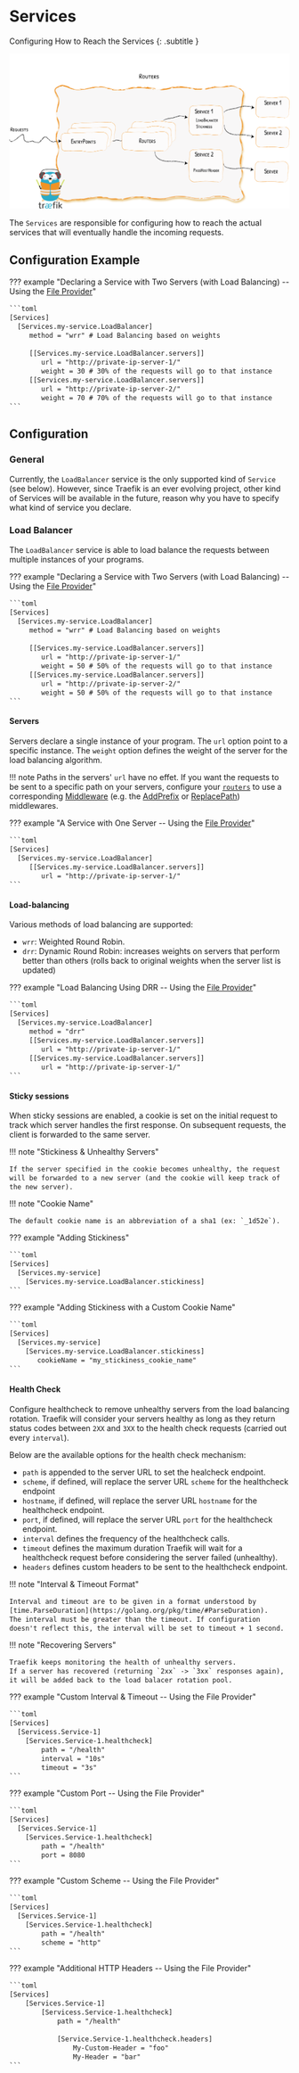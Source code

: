 # Services

Configuring How to Reach the Services
{: .subtitle }

![Services](../assets/img/services.png)

The `Services` are responsible for configuring how to reach the actual services that will eventually handle the incoming requests. 

## Configuration Example

??? example "Declaring a Service with Two Servers (with Load Balancing) -- Using the [File Provider](../providers/file.md)"

    ```toml
    [Services]
      [Services.my-service.LoadBalancer]
         method = "wrr" # Load Balancing based on weights
         
         [[Services.my-service.LoadBalancer.servers]]
            url = "http://private-ip-server-1/"
            weight = 30 # 30% of the requests will go to that instance
         [[Services.my-service.LoadBalancer.servers]]
            url = "http://private-ip-server-2/"
            weight = 70 # 70% of the requests will go to that instance         
    ```

## Configuration

### General

Currently, the `LoadBalancer` service is the only supported kind of `Service` (see below).
However, since Traefik is an ever evolving project, other kind of Services will be available in the future, reason why you have to specify what kind of service you declare. 

### Load Balancer

The `LoadBalancer` service is able to load balance the requests between multiple instances of your programs. 

??? example "Declaring a Service with Two Servers (with Load Balancing) -- Using the [File Provider](../providers/file.md)"

    ```toml
    [Services]
      [Services.my-service.LoadBalancer]
         method = "wrr" # Load Balancing based on weights
         
         [[Services.my-service.LoadBalancer.servers]]
            url = "http://private-ip-server-1/"
            weight = 50 # 50% of the requests will go to that instance
         [[Services.my-service.LoadBalancer.servers]]
            url = "http://private-ip-server-2/"
            weight = 50 # 50% of the requests will go to that instance         
    ```

#### Servers

Servers declare a single instance of your program.
The `url` option point to a specific instance. 
The `weight` option defines the weight of the server for the load balancing algorithm.

!!! note
    Paths in the servers' `url` have no effet. 
    If you want the requests to be sent to a specific path on your servers, configure your [`routers`](./routers.md) to use a corresponding [Middleware](../middlewares/overview.md) (e.g. the [AddPrefix](../middlewares/addprefix.md) or [ReplacePath](../middlewares/replacepath.md)) middlewares.
    
??? example "A Service with One Server -- Using the [File Provider](../providers/file.md)"
    
    ```toml
    [Services]
      [Services.my-service.LoadBalancer]
         [[Services.my-service.LoadBalancer.servers]]
            url = "http://private-ip-server-1/"
    ```
    

#### Load-balancing

Various methods of load balancing are supported:

- `wrr`: Weighted Round Robin.
- `drr`: Dynamic Round Robin: increases weights on servers that perform better than others (rolls back to original weights when the server list is updated)
    
??? example "Load Balancing Using DRR -- Using the [File Provider](../providers/file.md)"
    
    ```toml
    [Services]
      [Services.my-service.LoadBalancer]
         method = "drr"
         [[Services.my-service.LoadBalancer.servers]]
            url = "http://private-ip-server-1/"
         [[Services.my-service.LoadBalancer.servers]]
            url = "http://private-ip-server-1/"
    ```

#### Sticky sessions
  
When sticky sessions are enabled, a cookie is set on the initial request to track which server handles the first response.
On subsequent requests, the client is forwarded to the same server.

!!! note "Stickiness & Unhealthy Servers"
   
    If the server specified in the cookie becomes unhealthy, the request will be forwarded to a new server (and the cookie will keep track of the new server).

!!! note "Cookie Name" 
    
    The default cookie name is an abbreviation of a sha1 (ex: `_1d52e`).

??? example "Adding Stickiness"

    ```toml
    [Services]
      [Services.my-service]
        [Services.my-service.LoadBalancer.stickiness]
    ```

??? example "Adding Stickiness with a Custom Cookie Name"

    ```toml
    [Services]
      [Services.my-service]
        [Services.my-service.LoadBalancer.stickiness]
           cookieName = "my_stickiness_cookie_name"
    ```

#### Health Check

Configure healthcheck to remove unhealthy servers from the load balancing rotation.
Traefik will consider your servers healthy as long as they return status codes between `2XX` and `3XX` to the health check requests (carried out every `interval`).

Below are the available options for the health check mechanism:

- `path` is appended to the server URL to set the healcheck endpoint.
- `scheme`, if defined, will replace the server URL `scheme` for the healthcheck endpoint
- `hostname`, if defined, will replace the server URL `hostname` for the healthcheck endpoint.
- `port`, if defined, will replace the server URL `port` for the healthcheck endpoint.
- `interval` defines the frequency of the healthcheck calls.
- `timeout` defines the maximum duration Traefik will wait for a healthcheck request before considering the server failed (unhealthy).
- `headers` defines custom headers to be sent to the healthcheck endpoint.

!!! note "Interval & Timeout Format"

    Interval and timeout are to be given in a format understood by [time.ParseDuration](https://golang.org/pkg/time/#ParseDuration).
    The interval must be greater than the timeout. If configuration doesn't reflect this, the interval will be set to timeout + 1 second.

!!! note "Recovering Servers"
   
    Traefik keeps monitoring the health of unhealthy servers. 
    If a server has recovered (returning `2xx` -> `3xx` responses again), it will be added back to the load balacer rotation pool.

??? example "Custom Interval & Timeout -- Using the File Provider"

    ```toml
    [Services]
      [Servicess.Service-1]
        [Services.Service-1.healthcheck]
            path = "/health"
            interval = "10s"
            timeout = "3s"
    ```

??? example "Custom Port -- Using the File Provider"

    ```toml
    [Services]
      [Services.Service-1]
        [Services.Service-1.healthcheck]
            path = "/health"
            port = 8080
    ```

??? example "Custom Scheme -- Using the File Provider"

    ```toml
    [Services]
      [Services.Service-1]
        [Services.Service-1.healthcheck]
            path = "/health"
            scheme = "http"
    ```

??? example "Additional HTTP Headers -- Using the File Provider"

    ```toml
    [Services]
        [Services.Service-1]
            [Servicess.Service-1.healthcheck]
                path = "/health"

                [Service.Service-1.healthcheck.headers]
                    My-Custom-Header = "foo"
                    My-Header = "bar"
    ```
